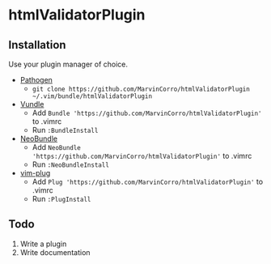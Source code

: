 # htmlValidatorPlugin

## Installation

Use your plugin manager of choice.

- [Pathogen](https://github.com/tpope/vim-pathogen)
  - `git clone https://github.com/MarvinCorro/htmlValidatorPlugin ~/.vim/bundle/htmlValidatorPlugin`
- [Vundle](https://github.com/gmarik/vundle)
  - Add `Bundle 'https://github.com/MarvinCorro/htmlValidatorPlugin'` to .vimrc
  - Run `:BundleInstall`
- [NeoBundle](https://github.com/Shougo/neobundle.vim)
  - Add `NeoBundle 'https://github.com/MarvinCorro/htmlValidatorPlugin'` to .vimrc
  - Run `:NeoBundleInstall`
- [vim-plug](https://github.com/junegunn/vim-plug)
  - Add `Plug 'https://github.com/MarvinCorro/htmlValidatorPlugin'` to .vimrc
  - Run `:PlugInstall`

## Todo

1. Write a plugin
2. Write documentation
